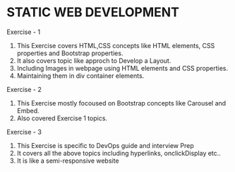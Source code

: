 STATIC WEB DEVELOPMENT
==========================

Exercise - 1
1. This Exercise covers HTML,CSS concepts like HTML elements, CSS properties and Bootstrap properties.
2. It also covers topic like approch to Develop a Layout.
3. Including Images in webpage using HTML elements and CSS properties.
4. Maintaining them in div container elements.

Exercise - 2
1. This Exercise mostly focoused on Bootstrap concepts like Carousel and Embed.
2. Also covered Exercise 1 topics.

Exercise - 3
1. This Exercise is specific to DevOps guide and interview Prep
2. It covers all the above topics including hyperlinks, onclickDisplay etc..
3. It is like a semi-responsive website
